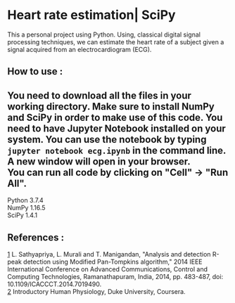 # Heart rate estimation| SciPy
This a personal project using Python. Using, classical digital signal processing techniques, we can estimate the heart rate of a subject given a signal acquired from an electrocardiogram (ECG).  

## How to use :
You need to download all the files in your working directory. Make sure to install NumPy and SciPy in order to make use of this code. 
You need to have Jupyter Notebook installed on your system. You can use the notebook by typing `jupyter notebook ecg.ipynb` in the command line. A new window will open in your browser.  
You can run all code by clicking on "Cell" -> "Run All".
----
Python 3.7.4  
NumPy 1.16.5  
SciPy 1.4.1  

## References :
[1](https://ieeexplore.ieee.org/abstract/document/7019490) L. Sathyapriya, L. Murali and T. Manigandan, "Analysis and detection R-peak detection using Modified Pan-Tompkins algorithm," 2014 IEEE International Conference on Advanced Communications, Control and Computing Technologies, Ramanathapuram, India, 2014, pp. 483-487, doi: 10.1109/ICACCCT.2014.7019490.  
[2](https://www.coursera.org/learn/physiology) Introductory Human Physiology, Duke University, Coursera.

